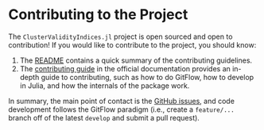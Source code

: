 # Contributing to the Project

The `ClusterValidityIndices.jl` project is open sourced and open to contribution!
If you would like to contribute to the project, you should know:

1. The [README](README.md) contains a quick summary of the contributing guidelines.
2. The [contributing guide](https://ap6yc.github.io/ClusterValidityIndices.jl/stable/man/contributing.html) in the official documentation provides an in-depth guide to contributing, such as how to do GitFlow, how to develop in Julia, and how the internals of the package work.

In summary, the main point of contact is the [GitHub issues](https://github.com/AP6YC/ClusterValidityIndices.jl/issues), and code development follows the GitFlow paradigm (i.e., create a `feature/...` branch off of the latest `develop` and submit a pull request).
